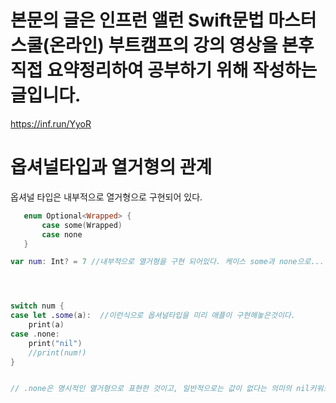 # 본문의 글은 인프런 앨런 Swift문법 마스터 스쿨(온라인) 부트캠프의 강의 영상을 본후 직접 요약정리하여 공부하기 위해 작성하는 글입니다.
https://inf.run/YyoR

# 옵셔널타입과 열거형의 관계

옵셔널 타입은 내부적으로 열거형으로 구현되어 있다.
```swift
   enum Optional<Wrapped> {
       case some(Wrapped)
       case none
   }

var num: Int? = 7 //내부적으로 열거형을 구현 되어있다. 케이스 some과 none으로... 여기서 7은 열거형의 연관값이다.




switch num {
case let .some(a):  //이런식으로 옵셔널타입을 미리 애플이 구현해놓은것이다.
    print(a)
case .none:
    print("nil")
    //print(num!)
}


// .none은 명시적인 열거형으로 표현한 것이고, 일반적으로는 값이 없다는 의미의 nil키워드를 사용할뿐 두개는 완전히 동일하다 .none == nil

```